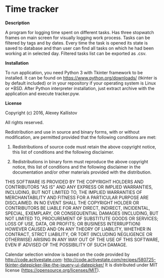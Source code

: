 # Time tracker
__Description__

A program for logging time spent on different tasks.
Has three stopwatch frames on main screen for visually logging work process.
Tasks can be filtered by tags and by dates. Every time the task is opened
its state is saved to database and than user can find all tasks
on which he had been working at in selected day.
Filtered tasks list can be exported as .csv.


__Installation__

To run application, you need Python 3 with Tkinter framework to be installed. It can be found on https://www.python.org/downloads/ (tkinter is by default included) or in your repository if your operating system is Linux or *BSD.
After Python interpreter installation, just extract archive with the application and execute tracker.pyw.


__License__

Copyright (c) 2016, Alexey Kallistov

All rights reserved.

Redistribution and use in source and binary forms, with or without modification, are permitted provided that the following conditions are met:

1. Redistributions of source code must retain the above copyright notice, this list of conditions and the following disclaimer.

2. Redistributions in binary form must reproduce the above copyright notice, this list of conditions and the following disclaimer in the documentation and/or other materials provided with the distribution.

THIS SOFTWARE IS PROVIDED BY THE COPYRIGHT HOLDERS AND CONTRIBUTORS "AS IS" AND ANY EXPRESS OR IMPLIED WARRANTIES, INCLUDING, BUT NOT LIMITED TO, THE IMPLIED WARRANTIES OF MERCHANTABILITY AND FITNESS FOR A PARTICULAR PURPOSE ARE DISCLAIMED. IN NO EVENT SHALL THE COPYRIGHT HOLDER OR CONTRIBUTORS BE LIABLE FOR ANY DIRECT, INDIRECT, INCIDENTAL, SPECIAL, EXEMPLARY, OR CONSEQUENTIAL DAMAGES (INCLUDING, BUT NOT LIMITED TO, PROCUREMENT OF SUBSTITUTE GOODS OR SERVICES; LOSS OF USE, DATA, OR PROFITS; OR BUSINESS INTERRUPTION) HOWEVER CAUSED AND ON ANY THEORY OF LIABILITY, WHETHER IN CONTRACT, STRICT LIABILITY, OR TORT (INCLUDING NEGLIGENCE OR OTHERWISE) ARISING IN ANY WAY OUT OF THE USE OF THIS SOFTWARE, EVEN IF ADVISED OF THE POSSIBILITY OF SUCH DAMAGE.

Calendar selection window is based on the code provided by http://code.activestate.com: http://code.activestate.com/recipes/580725-tkinter-datepicker-like-the-jquery-ui-datepicker/ It is distributed under MIT license (https://opensource.org/licenses/MIT).
